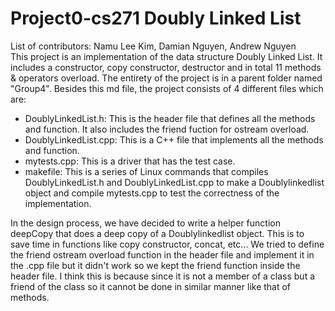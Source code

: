 # Project0-cs271 Doubly Linked List
List of contributors: Namu Lee Kim, Damian Nguyen, Andrew Nguyen\
This project is an implementation of the data structure Doubly Linked List. It includes a constructor, copy constructor, destructor and in total 11 methods & operators overload. The entirety of the project is in a parent folder named "Group4". Besides this md file, the project consists of 4 different files which are:
- DoublyLinkedList.h: This is the header file that defines all the methods and function. It also includes the friend fuction for ostream overload.
- DoublyLinkedList.cpp: This is a C++ file that implements all the methods and function.
- mytests.cpp: This is a driver that has the test case.
- makefile: This is a series of Linux commands that compiles DoublyLinkedList.h and DoublyLinkedList.cpp to make a Doublylinkedlist object and compile mytests.cpp to test the correctness of the implementation.

In the design process, we have decided to write a helper function deepCopy that does a deep copy of a Doublylinkedlist object. This is to save time in functions like copy constructor, concat, etc... We tried to define the friend ostream overload function in the header file and implement it in the .cpp file but it didn't work so we kept the friend function inside the header file. I think this is because since it is not a member of a class but a friend of the class so it cannot be done in similar manner like that of methods. 


